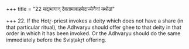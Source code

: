 +++
title = "22 यद्यभागान् देवतामावाहयेदाज्येनैनां यथोढां"

+++
22. If the Hotr̥-priest invokes a deity which does not have a share (in that particular ritual), the Adhvaryu should offer ghee to that deity in that order in which it has been invoked. Or the Adhvaryu should do the same immediately before the Sviṣṭakr̥t offering.
